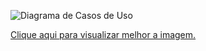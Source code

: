![Diagrama de Casos de Uso](http://i.imgur.com/mBMx3m7.jpg)

[Clique aqui para visualizar melhor a imagem.](http://i.imgur.com/mBMx3m7.jpg)
